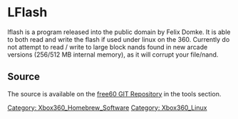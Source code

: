 # LFlash

lflash is a program released into the public domain by Felix Domke. It
is able to both read and write the flash if used under linux on the 360.
Currently do not attempt to read / write to large block nands found in
new arcade versions (256/512 MB internal memory), as it will corrupt
your file/nand.

## Source

The source is available on the [free60 GIT Repository](Free60_Git_Repository) in the tools
section.

[Category: Xbox360_Homebrew_Software](../Category_Xbox360_Homebrew_Software)
[Category: Xbox360_Linux](../Category_Xbox360_Linux)

